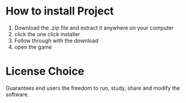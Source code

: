 # How to install Project

1. Download the .zip file and extract it anywhere on your computer
2. click the one click installer
3. Follow through with the download
4. open the game


# License Choice
Guarantees end users the freedom to run, study, share and modify the software.
